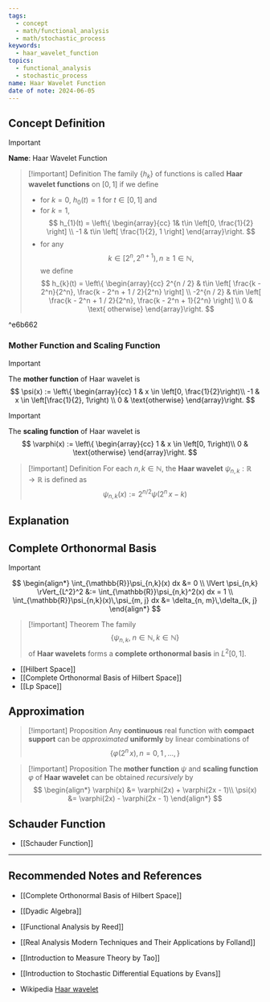 ```yaml
---
tags:
  - concept
  - math/functional_analysis
  - math/stochastic_process
keywords:
  - haar_wavelet_function
topics:
  - functional_analysis
  - stochastic_process
name: Haar Wavelet Function
date of note: 2024-06-05
---
```


## Concept Definition

>[!important]
>**Name**: Haar Wavelet Function

>[!important] Definition
>The family $\{ h_{k} \}$ of functions is called **Haar wavelet functions** on $[0,1]$ if we define
>- for $k=0$, $h_{0}(t) = 1$ for $t\in [0,1]$ and
>- for $k=1$,
>$$
>h_{1}(t) = \left\{
>\begin{array}{cc}
>1& t\in \left[0,  \frac{1}{2} \right] \\ 
>-1 & t\in \left[ \frac{1}{2},  1 \right]
>\end{array}\right.
>$$
>- for any $$k \in \left[ 2^n, 2^{n+1} \right), n \ge 1 \in \mathbb{N},$$ we define 
>$$
>h_{k}(t) = \left\{
>\begin{array}{cc}
>2^{n / 2} & t\in \left[ \frac{k - 2^n}{2^n},  \frac{k - 2^n + 1 / 2}{2^n} \right] \\ 
>-2^{n / 2} & t\in \left[ \frac{k - 2^n + 1 / 2}{2^n},  \frac{k - 2^n + 1}{2^n} \right] \\ 
> 0 & \text{ otherwise}
>\end{array}\right.
>$$
> 

^e6b662


### Mother Function and Scaling Function

>[!important]
>The **mother function** of Haar wavelet is 
>$$
>\psi(x) := \left\{
>\begin{array}{cc}
>1 & x \in \left[0,  \frac{1}{2}\right)\\ 
>-1 & x \in \left[\frac{1}{2}, 1\right) \\ 
>0 & \text{otherwise}
>\end{array}\right.
>$$

>[!important]
>The **scaling function** of Haar wavelet is 
>$$
>\varphi(x) := \left\{
>\begin{array}{cc}
>1 & x \in \left[0,  1\right)\\ 
>0 & \text{otherwise}
>\end{array}\right.
>$$

>[!important] Definition
>For each $n, k\in \mathbb{N}$, the **Haar wavelet** $\psi_{n,k}: \mathbb{R} \to \mathbb{R}$ is defined as 
>$$
>\psi_{n,k}(x) := 2^{n / 2}\psi\left(2^n\,x - k\right)
>$$


## Explanation


## Complete Orthonormal Basis

>[!important]
>$$
>\begin{align*}
>\int_{\mathbb{R}}\psi_{n,k}(x) dx &= 0 \\
>\lVert \psi_{n,k} \rVert_{L^2}^2 &:= \int_{\mathbb{R}}\psi_{n,k}^2(x) dx = 1 \\
> \int_{\mathbb{R}}\psi_{n,k}(x)\,\psi_{m, j} dx &= \delta_{n, m}\,\delta_{k, j} 
>\end{align*}
>$$


>[!important] Theorem
>The family $$\{ \psi_{n,k}, \;n\in \mathbb{N}, k\in \mathbb{N} \}$$  of **Haar wavelets** forms a **complete orthonormal basis** in $L^2[0,1]$.

- [[Hilbert Space]]
- [[Complete Orthonormal Basis of Hilbert Space]]
- [[Lp Space]]


## Approximation

>[!important] Proposition
>Any **continuous** real function with **compact support** can be *approximated* **uniformly** by linear combinations of $$\{ \varphi(2^n\,x), n=0, 1 \,{,}\ldots{,}\, \}$$

>[!important] Proposition
>The **mother function** $\psi$ and **scaling function** $\varphi$ of **Haar wavelet** can be obtained *recursively* by
>$$
>\begin{align*}
>\varphi(x) &= \varphi(2x) + \varphi(2x - 1)\\
>\psi(x) &= \varphi(2x) - \varphi(2x - 1)
>\end{align*}
>$$ 

## Schauder Function

- [[Schauder Function]]



-----------
##  Recommended Notes and References


- [[Complete Orthonormal Basis of Hilbert Space]]
- [[Dyadic Algebra]]




- [[Functional Analysis by Reed]]
- [[Real Analysis Modern Techniques and Their Applications by Folland]]
- [[Introduction to Measure Theory by Tao]]

- [[Introduction to Stochastic Differential Equations by Evans]]

- Wikipedia [Haar wavelet](https://en.wikipedia.org/wiki/Haar_wavelet)